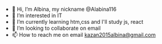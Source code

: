 - 👋 Hi, I’m Albina, my nickname @Alabina116
- 👀 I’m interested in IT
- 🌱 I’m currently learning htm,css and I'll study js, react
- 💞️ I’m looking to collaborate on email
- 📫 How to reach me on email kazan2015albina@gmail.com
